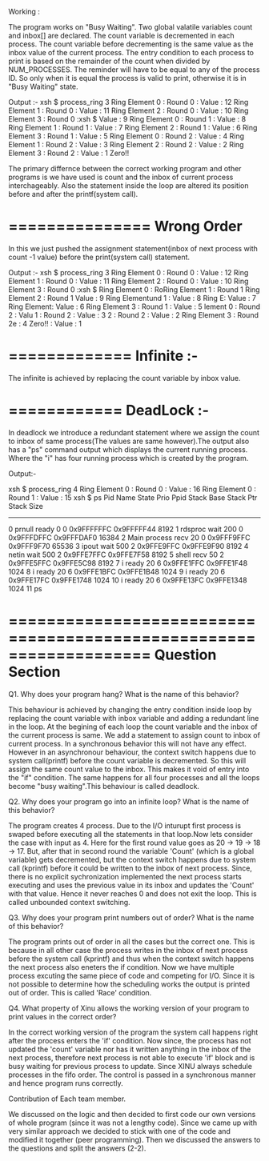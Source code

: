 Working :

The program works on "Busy Waiting". Two global valatile variables count and inbox[] are declared. The count variable is decremented in each process. The count variable before decrementing is the same value as the inbox value of the current process. The entry condition to each process to print is based on the remainder of the count when divided by NUM_PROCESSES. The reminder will have to be equal to any of the process ID. So only when it is equal the process is valid to print, otherwise it is in "Busy Waiting" state.

Output :-
xsh $ process_ring 3
Ring Element 0 : Round 0 : Value : 12
Ring Element 1 : Round 0 : Value : 11
Ring Element 2 : Round 0 : Value : 10
Ring Element 3 : Round 0 :xsh $  Value : 9
Ring Element 0 : Round 1 : Value : 8
Ring Element 1 : Round 1 : Value : 7
Ring Element 2 : Round 1 : Value : 6
Ring Element 3 : Round 1 : Value : 5
Ring Element 0 : Round 2 : Value : 4
Ring Element 1 : Round 2 : Value : 3
Ring Element 2 : Round 2 : Value : 2
Ring Element 3 : Round 2 : Value : 1
Zero!!

The primary differnce between the correct working program and other programs is we have used is count and the inbox of current process interchageably.
Also the statement inside the loop are altered its position before and after the printf(system call).

===============
Wrong Order 
===============

In this we just pushed the assignment statement(inbox of next process with count -1 value) before the print(system call) statement.

Output :-
xsh $ process_ring 3
Ring Element 0 : Round 0 : Value : 12
Ring Element 1 : Round 0 : Value : 11
Ring Element 2 : Round 0 : Value : 10
Ring Element 3 : Round 0 :xsh $ Ring Element 0 : RoRing Element 1 : Round 1 Ring Element 2 : Round 1  Value : 9
Ring Elementund 1 : Value : 8
Ring E: Value : 7
Ring Element: Value : 6
Ring Element 3 : Round 1 : Value : 5
                                    lement 0 : Round 2 : Valu 1 : Round 2 : Value : 3 2 : Round 2 : Value : 2
Ring Element 3 : Round 2e : 4
Zero!!
 : Value : 1

=============
Infinite :-
=============
The infinite is achieved by replacing the count variable by inbox value.

============
DeadLock :-
============
In deadlock we introduce a redundant statement where we assign the count to inbox of same process(The values are same however).The output also has a "ps" command output which displays the current running process. Where the "i" has four running process which is created by the program.

Output:-

xsh $ process_ring 4
Ring Element 0 : Round 0 : Value : 16
Ring Element 0 : Round 1 : Value : 15
xsh $ ps
Pid Name             State Prio Ppid Stack Base Stack Ptr  Stack Size
--- ---------------- ----- ---- ---- ---------- ---------- ----------
  0 prnull           ready    0    0 0x9FFFFFFC 0x9FFFFF44     8192
  1 rdsproc          wait   200    0 0x9FFFDFFC 0x9FFFDAF0    16384
  2 Main process     recv    20    0 0x9FFF9FFC 0x9FFF9F70    65536
  3 ipout            wait   500    2 0x9FFE9FFC 0x9FFE9F90     8192
  4 netin            wait   500    2 0x9FFE7FFC 0x9FFE7F58     8192
  5 shell            recv    50    2 0x9FFE5FFC 0x9FFE5C98     8192
  7 i                ready   20    6 0x9FFE1FFC 0x9FFE1F48     1024
  8 i                ready   20    6 0x9FFE1BFC 0x9FFE1B48     1024
  9 i                ready   20    6 0x9FFE17FC 0x9FFE1748     1024
 10 i                ready   20    6 0x9FFE13FC 0x9FFE1348     1024
 11 ps 

===================================================================
			Question Section
===================================================================
Q1. Why does your program hang? What is the name of this behavior?

This behaviour is achieved by changing the entry condition inside loop by replacing the count variable with inbox variable and adding a redundant line in the loop. At the begining of each loop the count variable and the inbox of the current process is same. We add a statement to assign count to inbox of current process. In a synchronous behavior this will not have any effect. However in an asynchronour behaviour, the context switch happens due to system call(printf) before the count variable is decremented. So this will assign the same count value to the inbox. This makes it void of entry into the "if" condition. The same happens for all four processes and all the loops become "busy waiting".This behaviour is called deadlock.

Q2. Why does your program go into an infinite loop? What is the name of this behavior?

The program creates 4 process. Due to the I/O inturupt first process is swaped before executing all the statements in that loop.Now lets consider the case with input as 4. Here for the first round value goes as 20 -> 19 -> 18 -> 17. But, after that in second round the variable 'Count' (which is a global variable) gets decremented, but the context switch happens due to system call (kprintf) before it could be written to the inbox of next process. Since, there is no explicit sychronization implemented the next process starts executing and uses the previous value in its inbox and updates the 'Count' with that value. Hence it never reaches 0 and does not exit the loop. This is called unbounded context switching.

Q3. Why does your program print numbers out of order? What is the name of this behavior?

The program prints out of order in all the cases but the correct one. This is because in all other case the process writes in the inbox of next process before the system call (kprintf) and thus when the context switch happens the next process also eneters the if condition. Now we have multiple process excuting the same piece of code and competing for I/O. Since it is not possible to determine how the scheduling works the output is printed out of order. This is called 'Race' condition.

Q4. What property of Xinu allows the working version of your program to print values in the correct order?

In the correct working version of the program the system call happens right after the process enters the 'if' condition. Now since, the process has not updated the 'count' variable nor has it written anything in the inbox of the next process, therefore next process is not able to execute 'if' block and is busy waiting for previous process to update. Since XINU always schedule processes in the fifo order. The control is passed in a synchronous manner and hence program runs correctly.

Contribution of Each team member.

We discussed on the logic and then decided to first code our own versions of whole program (since it was not a lengthy code). Since we came up with very similar approach we decided to stick with one of the code and modified it together (peer programming). Then we discussed the answers to the questions and split the answers (2-2).
